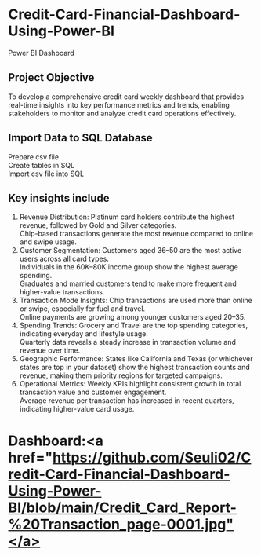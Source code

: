 # Credit-Card-Financial-Dashboard-Using-Power-BI
Power BI Dashboard
## Project Objective
To develop a comprehensive credit card weekly dashboard that provides real-time insights into key performance metrics and trends, enabling stakeholders to monitor and analyze credit card operations effectively.
## Import Data to SQL Database
Prepare csv file </br>
Create tables in SQL </br>
Import csv file into SQL </br>
## Key insights include
1.	Revenue Distribution: Platinum card holders contribute the highest revenue, followed by Gold and Silver categories. </br>Chip-based transactions generate the most revenue compared to online and swipe usage.
2.	Customer Segmentation: Customers aged 36–50 are the most active users across all card types. </br> Individuals in the $60K–$80K income group show the highest average spending. </br> Graduates and married customers tend to make more frequent and higher-value transactions.
3.	Transaction Mode Insights: Chip transactions are used more than online or swipe, especially for fuel and travel. </br> Online payments are growing among younger customers aged 20–35.
4.	Spending Trends: Grocery and Travel are the top spending categories, indicating everyday and lifestyle usage. </br> Quarterly data reveals a steady increase in transaction volume and revenue over time.
5.	Geographic Performance: States like California and Texas (or whichever states are top in your dataset) show the highest transaction counts and revenue, making them priority regions for targeted campaigns.
6.	Operational Metrics: Weekly KPIs highlight consistent growth in total transaction value and customer engagement. </br> Average revenue per transaction has increased in recent quarters, indicating higher-value card usage.
# Dashboard:<a href="https://github.com/Seuli02/Credit-Card-Financial-Dashboard-Using-Power-BI/blob/main/Credit_Card_Report-%20Transaction_page-0001.jpg"</a>


